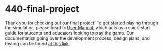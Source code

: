 # 440-final-project
Thank you for checking out our final project! To get started playing through the simulation, please head to
[User Manual](https://github.com/rubyara19/440-final-project/blob/main/user-manual.md), which acts as a quick-start guide for students and educators looking to play the game. Our documentation going over the development process, design plans, and testing can be found [at this link](https://docs.google.com/document/d/1DWVPVFPvdwIgrCxZCvK1rVcwdWWtJtZSQa2gqcbHDms/edit?usp=sharing).
